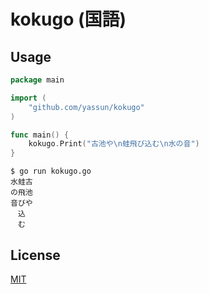 kokugo (国語)
====================

## Usage

```go
package main

import (
	"github.com/yassun/kokugo"
)

func main() {
	kokugo.Print("古池や\n蛙飛び込む\n水の音")
}
```

```
$ go run kokugo.go
水蛙古
の飛池
音びや
　込
　む
```

## License

[MIT](https://github.com/yassun/kokugo/blob/master/LICENSE)
